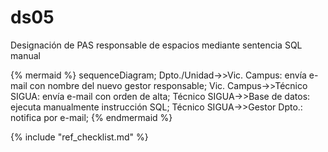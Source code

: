 # ds05

Designación de PAS responsable de espacios mediante sentencia SQL manual

{% mermaid %}
sequenceDiagram;
  Dpto./Unidad->>Vic. Campus: envía e-mail con nombre del nuevo gestor responsable;
  Vic. Campus->>Técnico SIGUA: envía e-mail con orden de alta;
  Técnico SIGUA->>Base de datos: ejecuta manualmente instrucción SQL;
  Técnico SIGUA->>Gestor Dpto.: notifica por e-mail;
{% endmermaid %}

{% include "ref_checklist.md" %}